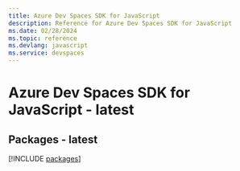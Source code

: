 ```yaml
---
title: Azure Dev Spaces SDK for JavaScript
description: Reference for Azure Dev Spaces SDK for JavaScript
ms.date: 02/28/2024
ms.topic: reference
ms.devlang: javascript
ms.service: devspaces
---
```

# Azure Dev Spaces SDK for JavaScript - latest
## Packages - latest
[!INCLUDE [packages](dev-spaces-index.md)]